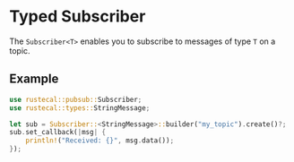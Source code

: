 # Typed Subscriber

The `Subscriber<T>` enables you to subscribe to messages of type `T` on a topic.

## Example

```rust
use rustecal::pubsub::Subscriber;
use rustecal::types::StringMessage;

let sub = Subscriber::<StringMessage>::builder("my_topic").create()?;
sub.set_callback(|msg| {
    println!("Received: {}", msg.data());
});
```
